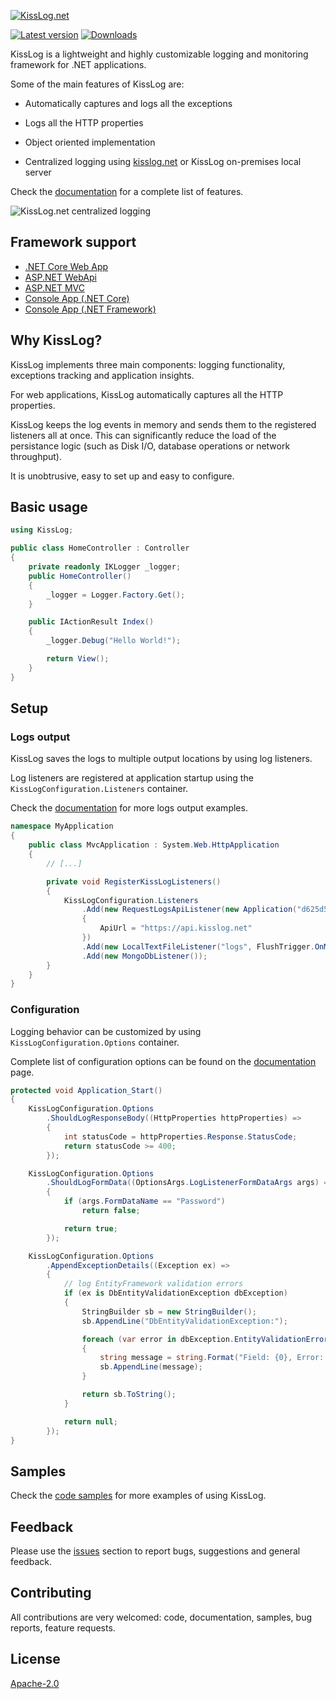 [![KissLog.net](https://kisslog.net/cdn/KissLog/logos/kisslog-logo-64.png)](https://kisslog.net/)

[![Latest version](https://img.shields.io/nuget/v/KissLog.svg?style=flat-square&label=KissLog)](https://www.nuget.org/packages?q=kisslog) [![Downloads](https://img.shields.io/nuget/dt/KissLog.svg?style=flat-square&label=Downloads)](https://www.nuget.org/packages?q=kisslog)

KissLog is a lightweight and highly customizable logging and monitoring framework for .NET applications.

Some of the main features of KissLog are:

- Automatically captures and logs all the exceptions

- Logs all the HTTP properties

- Object oriented implementation

- Centralized logging using [kisslog.net](https://kisslog.net) or KissLog on-premises local server

Check the [documentation](https://github.com/KissLog-net/KissLog.Sdk/wiki) for a complete list of features.

![KissLog.net centralized logging](https://docs.kisslog.net/_images/centralized-logging.png)

## Framework support

- [.NET Core Web App](https://github.com/KissLog-net/KissLog.Sdk/wiki/.NET-Core-Web-App)
- [ASP.NET WebApi](https://github.com/KissLog-net/KissLog.Sdk/wiki/ASP.NET-WebApi)
- [ASP.NET MVC](https://github.com/KissLog-net/KissLog.Sdk/wiki/ASP.NET-MVC)
- [Console App (.NET Core)](https://github.com/KissLog-net/KissLog.Sdk/wiki/ConsoleApp-(.NET-Core))
- [Console App (.NET Framework)](https://github.com/KissLog-net/KissLog.Sdk/wiki/ConsoleApp-(.NET-Framework))

## Why KissLog?

KissLog implements three main components: logging functionality, exceptions tracking and application insights.

For web applications, KissLog automatically captures all the HTTP properties.

KissLog keeps the log events in memory and sends them to the registered listeners all at once. This can significantly reduce the load of the persistance logic (such as Disk I/O, database operations or network throughput).

It is unobtrusive, easy to set up and easy to configure.

## Basic usage

```csharp
using KissLog;

public class HomeController : Controller
{
    private readonly IKLogger _logger;
    public HomeController()
    {
        _logger = Logger.Factory.Get();
    }

    public IActionResult Index()
    {
        _logger.Debug("Hello World!");

        return View();
    }
}
```

## Setup

### Logs output

KissLog saves the logs to multiple output locations by using log listeners.

Log listeners are registered at application startup using the `KissLogConfiguration.Listeners` container.

Check the [documentation](https://docs.kisslog.net/SDK/logs-output/index.html) for more logs output examples.

```csharp
namespace MyApplication
{
    public class MvcApplication : System.Web.HttpApplication
    {
        // [...]

        private void RegisterKissLogListeners()
        {
            KissLogConfiguration.Listeners
                .Add(new RequestLogsApiListener(new Application("d625d5c8-ef47-4cd5-bf2d-6b0a1fa7fda4", "39bb675d-5c13-4bd8-9b5a-1d368da020a2"))
                {
                    ApiUrl = "https://api.kisslog.net"
                })
                .Add(new LocalTextFileListener("logs", FlushTrigger.OnMessage))
                .Add(new MongoDbListener());
        }
    }
}
```

### Configuration

Logging behavior can be customized by using `KissLogConfiguration.Options` container.

Complete list of configuration options can be found on the [documentation](https://docs.kisslog.net/SDK/configuration/index.html) page.

```csharp
protected void Application_Start()
{
    KissLogConfiguration.Options
        .ShouldLogResponseBody((HttpProperties httpProperties) =>
        {
            int statusCode = httpProperties.Response.StatusCode;
            return statusCode >= 400;
        });

    KissLogConfiguration.Options
        .ShouldLogFormData((OptionsArgs.LogListenerFormDataArgs args) =>
        {
            if (args.FormDataName == "Password")
                return false;

            return true;
        });

    KissLogConfiguration.Options
        .AppendExceptionDetails((Exception ex) =>
        {
            // log EntityFramework validation errors
            if (ex is DbEntityValidationException dbException)
            {
                StringBuilder sb = new StringBuilder();
                sb.AppendLine("DbEntityValidationException:");

                foreach (var error in dbException.EntityValidationErrors.SelectMany(p => p.ValidationErrors))
                {
                    string message = string.Format("Field: {0}, Error: {1}", error.PropertyName, error.ErrorMessage);
                    sb.AppendLine(message);
                }

                return sb.ToString();
            }

            return null;
        });
}
```

## Samples

Check the [code samples](https://github.com/KissLog-net/KissLog.samples) for more examples of using KissLog.

## Feedback

Please use the [issues](https://github.com/KissLog-net/KissLog.Sdk/issues) section to report bugs, suggestions and general feedback.

## Contributing

All contributions are very welcomed: code, documentation, samples, bug reports, feature requests.

## License

[Apache-2.0](LICENSE.md)
